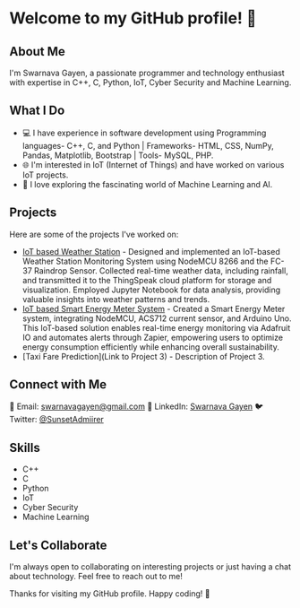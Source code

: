 # Welcome to my GitHub profile! 👋

## About Me
I'm Swarnava Gayen, a passionate programmer and technology enthusiast with expertise in C++, C, Python, IoT, Cyber Security and Machine Learning.

## What I Do
- 💻 I have experience in software development using
         Programming languages- C++, C, and Python  |  Frameworks- HTML, CSS, NumPy, Pandas, Matplotlib, Bootstrap  |  Tools- MySQL, PHP.
- 🌐 I'm interested in IoT (Internet of Things) and have worked on various IoT projects.
- 🤖 I love exploring the fascinating world of Machine Learning and AI.

## Projects
Here are some of the projects I've worked on:
- [IoT based Weather Station](https://github.com/raj007-star/Weather-Station-) - Designed and implemented an IoT-based Weather Station Monitoring System using NodeMCU 8266 and the FC-37 Raindrop Sensor. Collected real-time weather data, including rainfall, and transmitted it to the ThingSpeak cloud platform for storage and visualization. Employed Jupyter Notebook for data analysis, providing valuable insights into weather patterns and trends.
- [IoT based Smart Energy Meter System](https://github.com/raj007-star/Smart-Energy-Meter) - Created a Smart Energy Meter system, integrating NodeMCU, ACS712 current sensor, and Arduino Uno. This IoT-based solution enables real-time energy monitoring via Adafruit IO and automates alerts through Zapier, empowering users to optimize energy consumption efficiently while enhancing overall sustainability.
- [Taxi Fare Prediction](Link to Project 3) - Description of Project 3.

## Connect with Me
📧 Email: [swarnavagayen@gmail.com](mailto:swarnavagayen@gmail.com)    💼 LinkedIn: [Swarnava Gayen](https://www.linkedin.com/in/swarnava-gayen)    🐦 Twitter: [@SunsetAdmiirer](https://twitter.com/SunsetAdmiirer)
  

## Skills
- C++
- C
- Python
- IoT
- Cyber Security
- Machine Learning

## Let's Collaborate
I'm always open to collaborating on interesting projects or just having a chat about technology. Feel free to reach out to me!

Thanks for visiting my GitHub profile. Happy coding! 🚀
